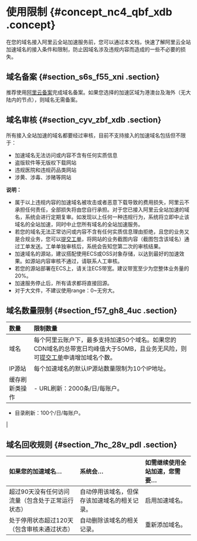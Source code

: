 # 使用限制 {#concept_nc4_qbf_xdb .concept}

在您的域名接入阿里云全站加速服务前，您可以通过本文档，快速了解阿里云全站加速域名的接入条件和限制，防止因域名涉及违规内容而造成的一些不必要的损失。

## 域名备案 {#section_s6s_f55_xni .section}

推荐使用[阿里云备案](https://beian.aliyun.com/?spm=5176.8142029.388261.3.a0SCC3)完成域名备案。如果您选择的加速区域为港澳台及海外（无大陆内的节点），则域名无需备案。

## 域名审核 {#section_cyv_zbf_xdb .section}

所有接入全站加速的域名都要经过审核，目前不支持接入的加速域名包括但不限于：

-   加速域名无法访问或内容不含有任何实质信息
-   盗版软件等无版权下载网站
-   违规医院和违规药品类网站
-   涉黄、涉毒、涉赌等网站

**说明：** 

-   属于以上违规内容的加速域名被攻击或者恶意下载导致的费用损失，阿里云不承担任何责任，全部损失将由您自行承担。对于您已接入阿里云全站加速的域名，系统会进行定期复审。如发现以上任何一种违规行为，系统将立即中止该域名的全站加速，同时中止您所有域名的全站加速服务。
-   若您的域名无法正常访问或内容不含有任何实质信息理由拒绝，且您的业务又是合规业务，您可以[提交工单](https://workorder.console.aliyun.com/console.htm?lang=&accounttraceid=3c62958a-b7f1-4439-b87b-5f59ed3e9704#/ticket/add?productCode=cdn)，将网站的业务截图内容（截图包含该域名）通过工单发送。工单单独审核后，系统会告知您第二次的审核结果。
-   加速域名的源站，建议搭配使用ECS或OSS对象存储，以达到最好的加速效果。如源站内容审核不通过，请联系人工审核。
-   若您的源站部署在ECS上，请关注ECS带宽。建议带宽至少为您整体业务量的20%。
-   加速服务停止后，所有请求都将直接回源。
-   对于大文件，不建议使用range：0~无穷大。

## 域名数量限制 {#section_f57_gh8_4uc .section}

|数量|限制数量|
|:-|:---|
|域名|每个阿里云账户下，最多支持加速50个域名。如果您的CDN域名的总带宽日均峰值大于50MB，且业务无风险，则可[提交工单](https://workorder.console.aliyun.com/console.htm?lang=&accounttraceid=3c62958a-b7f1-4439-b87b-5f59ed3e9704#/ticket/add?productCode=cdn)申请增加域名个数。|
|IP源站|每个加速域名的默认IP源站数量限制为10个IP地址。|
|缓存刷新类操作| -   URL刷新：2000条/日/每账户。
-   目录刷新：100个/日/每账户。

 |

## 域名回收规则 {#section_7hc_28v_pdl .section}

|如果您的加速域名…|系统会…|如需继续使用全站加速，您需要…|
|:--------|:---|:--------------|
|超过90天没有任何访问流量（包含处于正常运行状态）|自动停用该域名，但保存该加速域名的相关记录。|启用加速域名。|
|处于停用状态超过120天（包含审核未通过状态）|自动删除该域名的相关记录。|重新添加域名。|

